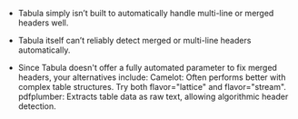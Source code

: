 - Tabula simply isn’t built to automatically handle multi-line or merged headers well.
- Tabula itself can’t reliably detect merged or multi-line headers automatically.

- Since Tabula doesn't offer a fully automated parameter to fix merged headers, your alternatives include:
    Camelot: Often performs better with complex table structures. Try both flavor="lattice" and flavor="stream".
    pdfplumber: Extracts table data as raw text, allowing algorithmic header detection.







